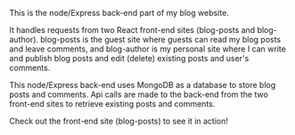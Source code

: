 This is the node/Express back-end part of my blog website. 

It handles requests from two React front-end sites (blog-posts and blog-author). blog-posts is the guest site where guests can read my blog posts and leave comments, and blog-author is my personal site where I can write and publish blog posts and edit (delete) existing posts and user's comments. 

This node/Express back-end uses MongoDB as a database to store blog posts and comments. Api calls are made to the back-end from the two front-end sites to retrieve existing posts and comments. 

Check out the front-end site (blog-posts) to see it in action!